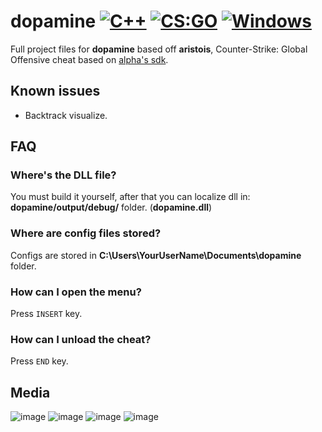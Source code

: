 # dopamine [![C++](https://img.shields.io/badge/language-C%2B%2B-%23f34b7d.svg)](https://en.wikipedia.org/wiki/C%2B%2B) [![CS:GO](https://img.shields.io/badge/game-CS%3AGO-yellow.svg)](https://store.steampowered.com/app/730/CounterStrike_Global_Offensive/) [![Windows](https://img.shields.io/badge/platform-Windows-0078d7.svg)](https://en.wikipedia.org/wiki/Microsoft_Windows)

Full project files for **dopamine** based off **aristois**, Counter-Strike: Global Offensive cheat based on [alpha's sdk](https://github.com/alphauc/sdk).

## Known issues
- Backtrack visualize.

## FAQ
### Where's the DLL file?
You must build it yourself, after that you can localize dll in: **dopamine/output/debug/** folder. (**dopamine.dll**)

### Where are config files stored?
Configs are stored in **C:\Users\YourUserName\Documents\dopamine** folder.

### How can I open the menu?
Press `INSERT` key.

### How can I unload the cheat?
Press `END` key.

## Media
![image](https://i.imgur.com/tGgOV3u.png)
![image](https://i.imgur.com/qzXEI4B.png)
![image](https://i.imgur.com/iCuwDJ1.png)
![image](https://i.imgur.com/FOwMNZG.png)
